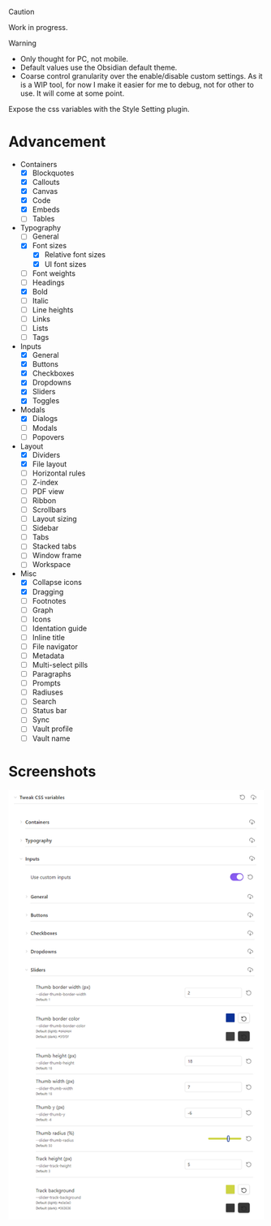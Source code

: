 > [!CAUTION]
> Work in progress.

> [!WARNING]
> - Only thought for PC, not mobile.
> - Default values use the Obsidian default theme.
> - Coarse control granularity over the enable/disable custom settings. As it is a WIP tool, for now I make it easier for me to debug, not for other to use. It will come at some point.

Expose the css variables with the Style Setting plugin.

# Advancement

- Containers
  - [x] Blockquotes
  - [x] Callouts
  - [x] Canvas
  - [x] Code
  - [x] Embeds
  - [ ] Tables
- Typography
  - [ ] General
  - [x] Font sizes
    - [x] Relative font sizes
    - [x] UI font sizes
  - [ ] Font weights
  - [ ] Headings
  - [x] Bold
  - [ ] Italic
  - [ ] Line heights
  - [ ] Links
  - [ ] Lists
  - [ ] Tags
- Inputs
  - [x] General
  - [x] Buttons
  - [x] Checkboxes
  - [x] Dropdowns
  - [x] Sliders
  - [x] Toggles
- Modals
  - [x] Dialogs
  - [ ] Modals
  - [ ] Popovers
- Layout
  - [x] Dividers
  - [x] File layout
  - [ ] Horizontal rules
  - [ ] Z-index
  - [ ] PDF view
  - [ ] Ribbon
  - [ ] Scrollbars
  - [ ] Layout sizing
  - [ ] Sidebar
  - [ ] Tabs
  - [ ] Stacked tabs
  - [ ] Window frame
  - [ ] Workspace
- Misc
  - [x] Collapse icons
  - [x] Dragging
  - [ ] Footnotes
  - [ ] Graph
  - [ ] Icons
  - [ ] Identation guide
  - [ ] Inline title
  - [ ] File navigator
  - [ ] Metadata
  - [ ] Multi-select pills
  - [ ] Paragraphs
  - [ ] Prompts
  - [ ] Radiuses
  - [ ] Search
  - [ ] Status bar
  - [ ] Sync
  - [ ] Vault profile
  - [ ] Vault name

# Screenshots

![settings](screenshots/settings.png)